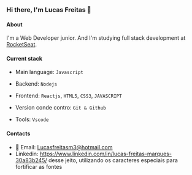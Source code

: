 ### Hi there, I'm Lucas Freitas 👋

#### About
I'm a Web Developer junior. And I'm studying full stack development at [RocketSeat](https://app.rocketseat.com.br/home).

#### Current stack
- Main language: `Javascript`



- Backend: `Nodejs`
- Frontend: `Reactjs`, `HTML5`, `CSS3`, `JAVASCRIPT`
- Version conde contro: `Git & Github`
- Tools: `Vscode`

#### Contacts
- 📧 Email: Lucasfreitasm3@hotmail.com
- Linkedin: https://www.linkedin.com/in/lucas-freitas-marques-30a83b245/
desse jeito, utilizando os caracteres especiais para fortificar as fontes
